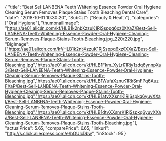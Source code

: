 {
	"title": "Best Sell LANBENA Teeth Whitening Essence Powder Oral Hygiene Cleaning Serum Removes Plaque Stains Tooth Bleaching Dental Care",
	"date": "2018-10-31 10:30:20",
	"SubCat": ["Beauty & Health"],
	"categories": ["Oral Hygiene"],
	"thumbnailImage": "https://ae01.alicdn.com/kf/HLB1k2nbXzzuK1RjSsppq6xz0XXaZ/Best-Sell-LANBENA-Teeth-Whitening-Essence-Powder-Oral-Hygiene-Cleaning-Serum-Removes-Plaque-Stains-Tooth-Bleaching.jpg_220x220.jpg",
	"BigImage": ["https://ae01.alicdn.com/kf/HLB1k2nbXzzuK1RjSsppq6xz0XXaZ/Best-Sell-LANBENA-Teeth-Whitening-Essence-Powder-Oral-Hygiene-Cleaning-Serum-Removes-Plaque-Stains-Tooth-Bleaching.jpg","https://ae01.alicdn.com/kf/HLB1Fkm_XyLrK1Rjy1zdq6ynnpXa3/Best-Sell-LANBENA-Teeth-Whitening-Essence-Powder-Oral-Hygiene-Cleaning-Serum-Removes-Plaque-Stains-Tooth-Bleaching.jpg","https://ae01.alicdn.com/kf/HLB1WufaXznuK1RkSmFPq6AuzFXaP/Best-Sell-LANBENA-Teeth-Whitening-Essence-Powder-Oral-Hygiene-Cleaning-Serum-Removes-Plaque-Stains-Tooth-Bleaching.jpg","https://ae01.alicdn.com/kf/HLB1atvXXsnrK1RjSspkq6yuvXXal/Best-Sell-LANBENA-Teeth-Whitening-Essence-Powder-Oral-Hygiene-Cleaning-Serum-Removes-Plaque-Stains-Tooth-Bleaching.jpg","https://ae01.alicdn.com/kf/HLB1dtvXXsnrK1RjSspkq6yuvXXaa/Best-Sell-LANBENA-Teeth-Whitening-Essence-Powder-Oral-Hygiene-Cleaning-Serum-Removes-Plaque-Stains-Tooth-Bleaching.jpg"],
	"actualPrice": 5.65,
	"comparePrice": 6.65,
	"linkurl": "http://s.click.aliexpress.com/e/bOUIcDbw",
	"inStock": 95
}

